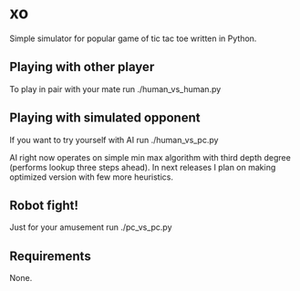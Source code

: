 xo 
================

Simple simulator for popular game of tic tac toe written in Python.

Playing with other player
-------------------------

To play in pair with your mate run ./human_vs_human.py

Playing with simulated opponent
------------------------------

If you want to try yourself with AI run ./human_vs_pc.py

AI right now operates on simple min max algorithm with third depth degree (performs lookup three steps ahead).
In next releases I plan on making optimized version with few more heuristics.

Robot fight!
------------

Just for your amusement run ./pc_vs_pc.py



Requirements
------------

None.
